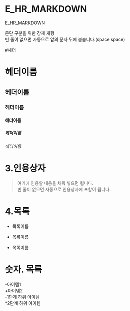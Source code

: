 # E_HR_MARKDOWN
E_HR_MARKDOWN

문단 구분을 위한 강제 개행  
빈 줄이 없으면 자동으로 앞의 문자 뒤에 붙습니다.(space space)
  
#헤더 
# 헤더이름  
## 헤더이름  
### 헤더이름  
#### 헤더이름  
##### 헤더이름  
###### 헤더이름  

# 3.인용상자
> 여기에 인용할 내용을 채워 넣으면 됩니다.  
빈 줄이 없으면 자동으로 인용상자에 포함이 됩니다.     


# 4.목록 

* 목록이름  
- 목록이름  
+ 목록이름  
  
  
# 숫자. 목록
-아이템1  
+아이템2  
 -1단계 하위 아이템  
 *2단계 하위 아이템  
